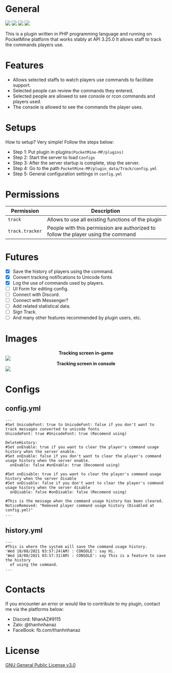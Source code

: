 # General

[![](https://poggit.pmmp.io/shield.state/Track)](https://poggit.pmmp.io/p/Track)
[![](https://poggit.pmmp.io/shield.api/Track)](https://poggit.pmmp.io/p/Track)
[![](https://poggit.pmmp.io/shield.dl.total/Track)](https://poggit.pmmp.io/p/Track)
[![](https://poggit.pmmp.io/shield.dl/Track)](https://poggit.pmmp.io/p/Track)

This is a plugin written in PHP programming language and running on PocketMine platform that works stably at API 3.25.0 It allows staff to track the commands players use.<br>

# Features
- Allows selected staffs to watch players use commands to facilitate support.
- Selected people can review the commands they entered.
- Selected people are allowed to see console or rcon commands and players used.
- The console is allowed to see the commands the player uses.

# Setups
How to setup? Very simple! Follow the steps below:
- Step 1: Put plugin in plugins`(PocketMine-MP/plugins)`
- Step 2: Start the server to load `Configs`
- Step 3: After the server startup is complete, stop the server.
- Step 4: Go to the path `PocketMine-MP/plugin_data/Track/config.yml`
- Step 5: General configuration settings in `config.yml`

# Permissions
| Permission      | Description                                                                       |
| ----------------| --------------------------------------------------------------------------------- |
| `track`         | Allows to use all existing functions of the plugin                                |
| `track.tracker` | People with this permission are authorized to follow the player using the command |

# Futures
- [X] Save the history of players using the command.
- [X] Convert tracking notifications to Unicode fonts
- [X] Log the use of commands used by players.
- [ ] UI Form for editing config.
- [ ] Connect with Discord.
- [ ] Connect with Messenger?
- [ ] Add related statistical data.
- [ ] Sign Track.
- [ ] And many other features recommended by plugin users, etc.

# Images
<div align="center"> <b>Tracking screen in-game</b> </div>

<img src="https://github.com/NhanAZ/Images/blob/master/handlefont.jpg" />

<div align="center"> <b>Tracking screen in console</b> </div>

<img src="https://github.com/NhanAZ/Images/blob/master/incls.png" />

# Configs
## config.yml
```
---
#Set UnicodeFont: true to UnicodeFont: false if you don't want to track messages converted to unicode fonts
UnicodeFont: true #UnicodeFont: true (Recomend using)

DeleteHistory:
#Set onEnable: true if you want to clear the player's command usage history when the server enable.
#Set onEnable: false if you don't want to clear the player's command usage history when the server enable.
  onEnable: false #onEnable: true (Recomend using)

#Set onDisable: true if you want to clear the player's command usage history when the server disable
#Set onDisable: false if you don't want to clear the player's command usage history when the server disable
  onDisable: false #onDisable: false (Recomend using)

#This is the message when the command usage history has been cleared.
NoticeRemoved: "Removed player command usage history (Disabled at config.yml)"
...

```
## history.yml
```
---
#This is where the system will save the command usage history.
'Wed 18/08/2021 03:57:24(AM) : CONSOLE': say Hi.
'Wed 18/08/2021 03:57:31(AM) : CONSOLE': say This is a feature to save the history
  of using the command.
...
```

# Contacts
If you encounter an error or would like to contribute to my plugin, contact me via the platforms below:
- Discord: NhanAZ#9115
- Zalo: @thanhnhanaz
- FaceBook: fb.com/thanhnhanaz

# License
[GNU General Public License v3.0](https://www.gnu.org/licenses/gpl-3.0.html)
